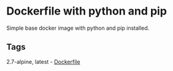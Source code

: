 # Dockerfile with python and pip

Simple base docker image with python and pip installed. 

## Tags

2.7-alpine, latest - [Dockerfile](https://github.com/stakater/dockerfile-python/blob/master/2.7-alpine/Dockerfile)